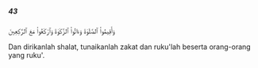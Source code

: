 ##### 43

<span class="ayah">وَأَقِيمُوا۟ ٱلصَّلَوٰةَ وَءَاتُوا۟ ٱلزَّكَوٰةَ وَٱرْكَعُوا۟ مَعَ ٱلرَّٰكِعِينَ</span>

<span class="ayah_translation">Dan dirikanlah shalat, tunaikanlah zakat dan ruku'lah beserta orang-orang yang ruku'.</span>
